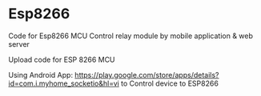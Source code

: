 # Esp8266
Code for Esp8266 MCU
Control relay module by mobile application & web server

Upload code for ESP 8266 MCU

Using Android App: https://play.google.com/store/apps/details?id=com.i.myhome_socketio&hl=vi to Control device to ESP8266


